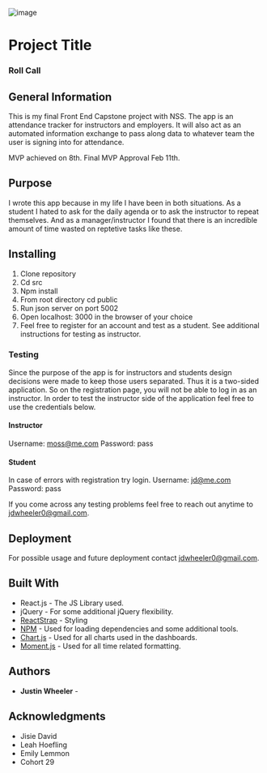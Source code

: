![image](https://user-images.githubusercontent.com/3199884/54216519-ccf7b300-44b7-11e9-983f-414622b76f27.png)


# Project Title

### Roll Call

## General Information

This is my final Front End Capstone project with NSS. The app is an attendance tracker for instructors and employers. It will also act as an automated information exchange to pass along data to whatever team the user is signing into for attendance.

MVP achieved on 8th. Final MVP Approval Feb 11th.

## Purpose 

I wrote this app because in my life I have been in both situations. As a student I hated to ask for the daily agenda or to ask the instructor to repeat themselves. And as a manager/instructor I found that there is an incredible amount of time wasted on reptetive tasks like these.

## Installing

1. Clone repository
2. Cd src
3. Npm install
4. From root directory cd public
5. Run json server on port 5002
6. Open localhost: 3000 in the browser of your choice
7. Feel free to register for an account and test as a student. See additional instructions for testing as instructor.

### Testing

Since the purpose of the app is for instructors and students design decisions were made to keep those users separated. Thus it is a two-sided application. So on the registration page, you will not be able to log in as an instructor. In order to test the instructor side of the application feel free to use the credentials below.

#### Instructor
Username: moss@me.com
Password: pass

#### Student
In case of errors with registration try login.
Username: jd@me.com
Password: pass

If you come across any testing problems feel free to reach out anytime to jdwheeler0@gmail.com.

## Deployment

For possible usage and future deployment contact jdwheeler0@gmail.com.

## Built With

* React.js - The JS Library used.
* jQuery - For some additional jQuery flexibility.
* [ReactStrap](https://reactstrap.github.io/) - Styling
* [NPM](https://www.npmjs.com/) - Used for loading dependencies and some additional tools.
* [Chart.js](https://www.chartjs.org/) - Used for all charts used in the dashboards.
* [Moment.js](http://momentjs.com/) - Used for all time related formatting.

## Authors

* **Justin Wheeler** - 


## Acknowledgments

* Jisie David
* Leah Hoefling
* Emily Lemmon
* Cohort 29
